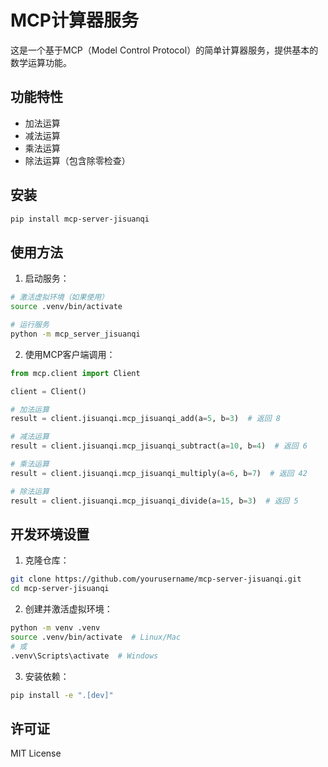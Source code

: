 # MCP计算器服务

这是一个基于MCP（Model Control Protocol）的简单计算器服务，提供基本的数学运算功能。

## 功能特性

- 加法运算
- 减法运算
- 乘法运算
- 除法运算（包含除零检查）

## 安装

```bash
pip install mcp-server-jisuanqi
```

## 使用方法

1. 启动服务：

```bash
# 激活虚拟环境（如果使用）
source .venv/bin/activate

# 运行服务
python -m mcp_server_jisuanqi
```

2. 使用MCP客户端调用：

```python
from mcp.client import Client

client = Client()

# 加法运算
result = client.jisuanqi.mcp_jisuanqi_add(a=5, b=3)  # 返回 8

# 减法运算
result = client.jisuanqi.mcp_jisuanqi_subtract(a=10, b=4)  # 返回 6

# 乘法运算
result = client.jisuanqi.mcp_jisuanqi_multiply(a=6, b=7)  # 返回 42

# 除法运算
result = client.jisuanqi.mcp_jisuanqi_divide(a=15, b=3)  # 返回 5
```

## 开发环境设置

1. 克隆仓库：
```bash
git clone https://github.com/yourusername/mcp-server-jisuanqi.git
cd mcp-server-jisuanqi
```

2. 创建并激活虚拟环境：
```bash
python -m venv .venv
source .venv/bin/activate  # Linux/Mac
# 或
.venv\Scripts\activate  # Windows
```

3. 安装依赖：
```bash
pip install -e ".[dev]"
```

## 许可证

MIT License
